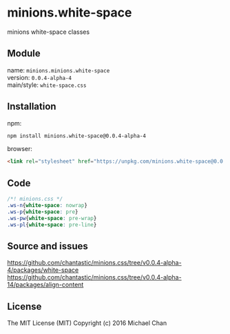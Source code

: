 # minions.white-space
minions white-space classes

## Module
name: `minions.minions.white-space`  
version: `0.0.4-alpha-4`  
main/style: `white-space.css`  

## Installation
npm:
```bash
npm install minions.white-space@0.0.4-alpha-4
```

browser:
```html
<link rel="stylesheet" href="https://unpkg.com/minions.white-space@0.0.4-alpha-4" />
```

## Code
```css
/*! minions.css */
.ws-n{white-space: nowrap}
.ws-p{white-space: pre}
.ws-pw{white-space: pre-wrap}
.ws-pl{white-space: pre-line}

```

## Source and issues

https://github.com/chantastic/minions.css/tree/v0.0.4-alpha-4/packages/white-space
https://github.com/chantastic/minions.css/tree/v0.0.4-alpha-14/packages/align-content

## License

The MIT License (MIT)
Copyright (c) 2016 Michael Chan